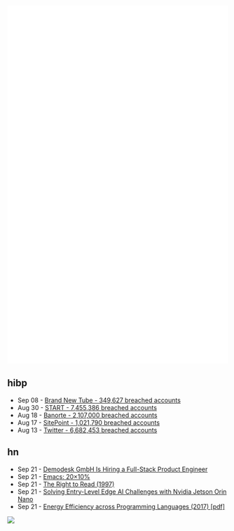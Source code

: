 ![Metrics](https://raw.githubusercontent.com/phixion/phixion/master/metrics.svg)

## hibp

<!--
for https://github.com/phixion/phixion/blob/main/.github/workflows/feeds.yml
-->
<!--START_SECTION:haveibeenpwnd-->
- Sep 08 - [Brand New Tube - 349,627 breached accounts](https://haveibeenpwned.com/PwnedWebsites#BrandNewTube)
- Aug 30 - [START - 7,455,386 breached accounts](https://haveibeenpwned.com/PwnedWebsites#Start)
- Aug 18 - [Banorte - 2,107,000 breached accounts](https://haveibeenpwned.com/PwnedWebsites#Banorte)
- Aug 17 - [SitePoint - 1,021,790 breached accounts](https://haveibeenpwned.com/PwnedWebsites#SitePoint)
- Aug 13 - [Twitter - 6,682,453 breached accounts](https://haveibeenpwned.com/PwnedWebsites#Twitter)
<!--END_SECTION:haveibeenpwnd-->

## hn

<!--
for https://github.com/phixion/phixion/blob/main/.github/workflows/feeds.yml
-->
<!--START_SECTION:hn-->
- Sep 21 - [Demodesk GmbH Is Hiring a Full-Stack Product Engineer](https://demodesk.com/careers)
- Sep 21 - [Emacs: 20×10%](https://lars.ingebrigtsen.no/2022/09/20/20x10/)
- Sep 21 - [The Right to Read (1997)](https://www.gnu.org/philosophy/right-to-read.html)
- Sep 21 - [Solving Entry-Level Edge AI Challenges with Nvidia Jetson Orin Nano](https://developer.nvidia.com/blog/solving-entry-level-edge-ai-challenges-with-nvidia-jetson-orin-nano/)
- Sep 21 - [Energy Efficiency across Programming Languages (2017) [pdf]](https://greenlab.di.uminho.pt/wp-content/uploads/2017/10/sleFinal.pdf)
<!--END_SECTION:hn-->

<!--
for https://yhype.me
-->
![](https://hit.yhype.me/github/profile?user_id=13013670)
